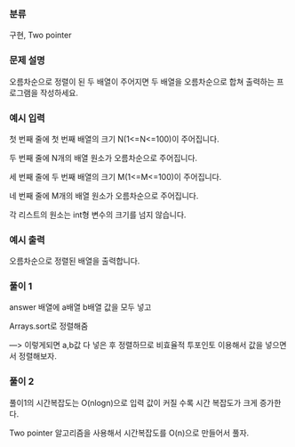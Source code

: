 ### 분류

구현, Two pointer

### 문제 설명

<p>
오름차순으로 정렬이 된 두 배열이 주어지면 두 배열을 오름차순으로 합쳐 출력하는 프로그램을 작성하세요.
</p>


### 예시 입력 

 <p>첫 번째 줄에 첫 번째 배열의 크기 N(1<=N<=100)이 주어집니다.

두 번째 줄에 N개의 배열 원소가 오름차순으로 주어집니다.

세 번째 줄에 두 번째 배열의 크기 M(1<=M<=100)이 주어집니다.

네 번째 줄에 M개의 배열 원소가 오름차순으로 주어집니다.

각 리스트의 원소는 int형 변수의 크기를 넘지 않습니다.</p>


### 예시 출력 

 <p>오름차순으로 정렬된 배열을 출력합니다.</p>


### 풀이 1
<p>
 answer 배열에 a배열 b배열 값을 모두 넣고

Arrays.sort로 정렬해줌

—> 이렇게되면 a,b값 다 넣은 후 정렬하므로 비효율적 투포인토 이용해서 값을 넣으면서 정렬해보자. </p>

### 풀이 2
<p>
풀이1의 시간복잡도는 O(nlogn)으로 입력 값이 커질 수록 시간 복잡도가 크게 증가한다.

Two pointer 알고리즘을 사용해서 시간복잡도를 O(n)으로 만들어서 풀자.
</p>
  
